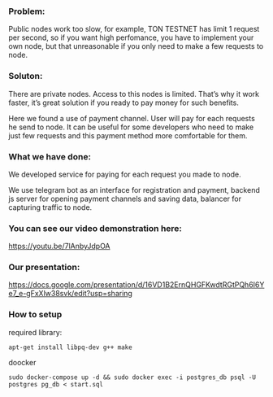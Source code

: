 ### Problem:
Public nodes work too slow, for example, TON TESTNET has limit 1 request per second, so if you want high perfomance, you have to implement your own node, but that unreasonable if you only need to make a few requests to node. 


### Soluton:
There are private nodes. Access to this nodes is limited. That’s why it work faster, it’s great solution if you ready to pay money for such benefits. 

Here we found a use of payment channel. User will pay for each requests he send to node. 
It can be useful for some developers who need to make just few requests and this payment method more comfortable for them.

### What we have done:
We developed service for paying for each request you made to node.

We use telegram bot as an interface for registration and payment, backend js server for opening payment channels and saving data, balancer for capturing traffic to node.

### You can see our video demonstration here:
https://youtu.be/7lAnbyJdpOA

### Our presentation:
https://docs.google.com/presentation/d/16VD1B2ErnQHGFKwdtRGtPQh6I6Ye7_e-gFxXlw38svk/edit?usp=sharing

### How to setup
required library: 
```
apt-get install libpq-dev g++ make
```

doocker
```
sudo docker-compose up -d && sudo docker exec -i postgres_db psql -U postgres pg_db < start.sql
```
